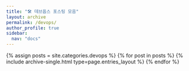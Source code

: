```yaml
---
title: "🛠️ 데브옵스 포스팅 모음"
layout: archive
permalink: /devops/
author_profile: true
sidebar:
  nav: "docs"
---
```



{% assign posts = site.categories.devops %}
{% for post in posts %} {% include archive-single.html type=page.entries_layout %} {% endfor %}